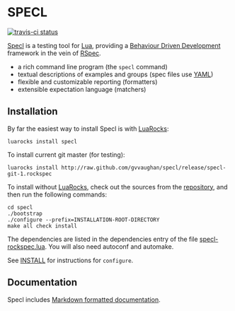 SPECL
=====

[![travis-ci status](https://secure.travis-ci.org/gvvaughan/specl.png?branch=master)](http://travis-ci.org/gvvaughan/specl/builds)

[Specl][] is a testing tool for [Lua][], providing a
[Behaviour Driven Development][BDD] framework in the vein of [RSpec][].

 * a rich command line program (the `specl` command)
 * textual descriptions of examples and groups (spec files use [YAML][])
 * flexible and customizable reporting (formatters)
 * extensible expectation language (matchers)

Installation
------------

By far the easiest way to install Specl is with [LuaRocks][]:

    luarocks install specl

To install current git master (for testing):

    luarocks install http://raw.github.com/gvvaughan/specl/release/specl-git-1.rockspec

To install without [LuaRocks][], check out the sources from the
[repository][specl], and then run the following commands:

    cd specl
    ./bootstrap
    ./configure --prefix=INSTALLATION-ROOT-DIRECTORY
    make all check install

The dependencies are listed in the dependencies entry of the file
[specl-rockspec.lua][L23]. You will also need autoconf and automake.

See [INSTALL][] for instructions for `configure`.

Documentation
-------------

Specl includes [Markdown formatted documentation][github.io].


[bdd]:       http://en.wikipedia.org/wiki/Behavior-driven_development
[github.io]: http://gvvaughan.github.io/specl
[install]:   http://raw.github.com/gvvaughan/specl/master/INSTALL
[lua]:       http://www.lua.org
[luarocks]:  http://www.luarocks.org
[rspec]:     http://github.com/rspec/rspec
[specl]:     http://github.com/gvvaughan/specl
[L23]:       http://github.com/gvvaughan/specl/blob/master/specl-rockspec.lua#L23
[yaml]:      http//yaml.org
